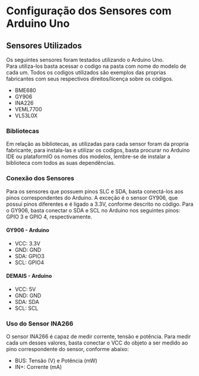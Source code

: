 # Configuração dos Sensores com Arduino Uno

## Sensores Utilizados
Os seguintes sensores foram testados utilizando o Arduino Uno. \
Para utiliza-los basta acessar o codigo na pasta com nome do modelo de cada um. Todos os codigos utilizados são exemplos das proprias fabricantes com seus respectivos direitos/licença sobre os códigos.
- BME680
- GY906
- INA226
- VEML7700
- VL53L0X

### Bibliotecas
Em relação as bibliotecas, as utilizadas para cada sensor foram da propria fabricante, para instala-las e utilizar os codigos, basta procurar no Arduino IDE ou plataformIO os nomes dos modelos, lembre-se de instalar a biblioteca com todos as suas dependências.

### Conexão dos Sensores
Para os sensores que possuem pinos SLC e SDA, basta conectá-los aos pinos correspondentes do Arduino. A exceção é o sensor GY906, que possui pinos diferentes e é ligado a 3.3V, conforme descrito no código. Para o GY906, basta conectar o SDA e SCL no Arduino nos seguintes pinos: GPIO 3 e GPIO 4, respectivamente.

#### GY906 - Arduino
- VCC: 3.3V
- GND: GND
- SDA: GPIO3
- SCL: GPIO4

#### DEMAIS - Arduino
- VCC: 5V
- GND: GND
- SDA: SDA
- SCL: SCL

### Uso do Sensor INA266
O sensor INA266 é capaz de medir corrente, tensão e potência. Para medir cada um desses valores, basta conectar o VCC do objeto a ser medido ao pino correspondente do sensor, conforme abaixo:

- BUS: Tensão (V) e Potência (mW)
- IN+: Corrente (mA)
